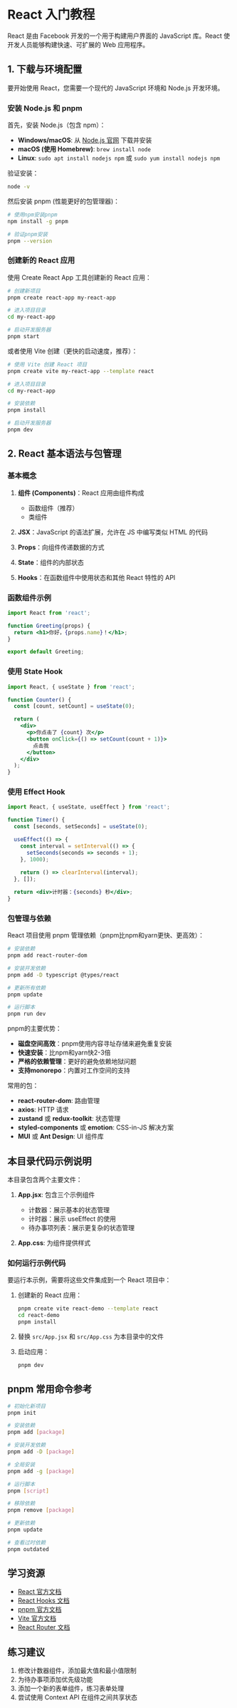 # React 入门教程

React 是由 Facebook 开发的一个用于构建用户界面的 JavaScript 库。React 使开发人员能够构建快速、可扩展的 Web 应用程序。

## 1. 下载与环境配置

要开始使用 React，您需要一个现代的 JavaScript 环境和 Node.js 开发环境。

### 安装 Node.js 和 pnpm

首先，安装 Node.js（包含 npm）：

- **Windows/macOS**: 从 [Node.js 官网](https://nodejs.org/) 下载并安装
- **macOS (使用 Homebrew)**: `brew install node`
- **Linux**: `sudo apt install nodejs npm` 或 `sudo yum install nodejs npm`

验证安装：

```bash
node -v
```

然后安装 pnpm (性能更好的包管理器)：

```bash
# 使用npm安装pnpm
npm install -g pnpm

# 验证pnpm安装
pnpm --version
```

### 创建新的 React 应用

使用 Create React App 工具创建新的 React 应用：

```bash
# 创建新项目
pnpm create react-app my-react-app

# 进入项目目录
cd my-react-app

# 启动开发服务器
pnpm start
```

或者使用 Vite 创建（更快的启动速度，推荐）：

```bash
# 使用 Vite 创建 React 项目
pnpm create vite my-react-app --template react

# 进入项目目录
cd my-react-app

# 安装依赖
pnpm install

# 启动开发服务器
pnpm dev
```

## 2. React 基本语法与包管理

### 基本概念

1. **组件 (Components)**：React 应用由组件构成
   - 函数组件（推荐）
   - 类组件

2. **JSX**：JavaScript 的语法扩展，允许在 JS 中编写类似 HTML 的代码

3. **Props**：向组件传递数据的方式

4. **State**：组件的内部状态

5. **Hooks**：在函数组件中使用状态和其他 React 特性的 API

### 函数组件示例

```jsx
import React from 'react';

function Greeting(props) {
  return <h1>你好，{props.name}！</h1>;
}

export default Greeting;
```

### 使用 State Hook

```jsx
import React, { useState } from 'react';

function Counter() {
  const [count, setCount] = useState(0);

  return (
    <div>
      <p>你点击了 {count} 次</p>
      <button onClick={() => setCount(count + 1)}>
        点击我
      </button>
    </div>
  );
}
```

### 使用 Effect Hook

```jsx
import React, { useState, useEffect } from 'react';

function Timer() {
  const [seconds, setSeconds] = useState(0);

  useEffect(() => {
    const interval = setInterval(() => {
      setSeconds(seconds => seconds + 1);
    }, 1000);
    
    return () => clearInterval(interval);
  }, []);

  return <div>计时器：{seconds} 秒</div>;
}
```

### 包管理与依赖

React 项目使用 pnpm 管理依赖（pnpm比npm和yarn更快、更高效）：

```bash
# 安装依赖
pnpm add react-router-dom

# 安装开发依赖
pnpm add -D typescript @types/react

# 更新所有依赖
pnpm update

# 运行脚本
pnpm run dev
```

pnpm的主要优势：
- **磁盘空间高效**：pnpm使用内容寻址存储来避免重复安装
- **快速安装**：比npm和yarn快2-3倍
- **严格的依赖管理**：更好的避免依赖地狱问题
- **支持monorepo**：内置对工作空间的支持

常用的包：

- **react-router-dom**: 路由管理
- **axios**: HTTP 请求
- **zustand** 或 **redux-toolkit**: 状态管理
- **styled-components** 或 **emotion**: CSS-in-JS 解决方案
- **MUI** 或 **Ant Design**: UI 组件库

## 本目录代码示例说明

本目录包含两个主要文件：

1. **App.jsx**: 包含三个示例组件
   - 计数器：展示基本的状态管理
   - 计时器：展示 useEffect 的使用
   - 待办事项列表：展示更复杂的状态管理

2. **App.css**: 为组件提供样式

### 如何运行示例代码

要运行本示例，需要将这些文件集成到一个 React 项目中：

1. 创建新的 React 应用：
   ```bash
   pnpm create vite react-demo --template react
   cd react-demo
   pnpm install
   ```

2. 替换 `src/App.jsx` 和 `src/App.css` 为本目录中的文件

3. 启动应用：
   ```bash
   pnpm dev
   ```

## pnpm 常用命令参考

```bash
# 初始化新项目
pnpm init

# 安装依赖
pnpm add [package]

# 安装开发依赖
pnpm add -D [package]

# 全局安装
pnpm add -g [package]

# 运行脚本
pnpm [script]

# 移除依赖
pnpm remove [package]

# 更新依赖
pnpm update

# 查看过时依赖
pnpm outdated
```

## 学习资源

- [React 官方文档](https://reactjs.org/docs/getting-started.html)
- [React Hooks 文档](https://reactjs.org/docs/hooks-intro.html)
- [pnpm 官方文档](https://pnpm.io/zh/)
- [Vite 官方文档](https://vitejs.dev/guide/)
- [React Router 文档](https://reactrouter.com/web/guides/quick-start)

## 练习建议

1. 修改计数器组件，添加最大值和最小值限制
2. 为待办事项添加优先级功能
3. 添加一个新的表单组件，练习表单处理
4. 尝试使用 Context API 在组件之间共享状态 